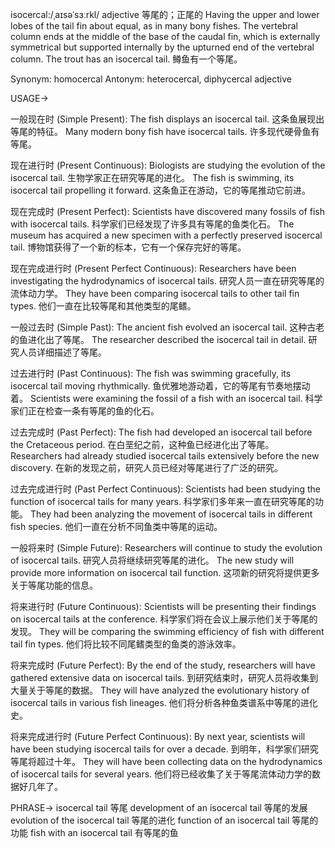 isocercal:/ˌaɪsəˈsɜːrkl/
adjective
等尾的；正尾的
Having the upper and lower lobes of the tail fin about equal, as in many bony fishes.  The vertebral column ends at the middle of the base of the caudal fin, which is externally symmetrical but supported internally by the upturned end of the vertebral column.
The trout has an isocercal tail. 鳟鱼有一个等尾。

Synonym: homocercal
Antonym: heterocercal, diphycercal
adjective


USAGE->

一般现在时 (Simple Present):
The fish displays an isocercal tail. 这条鱼展现出等尾的特征。
Many modern bony fish have isocercal tails. 许多现代硬骨鱼有等尾。


现在进行时 (Present Continuous):
Biologists are studying the evolution of the isocercal tail. 生物学家正在研究等尾的进化。
The fish is swimming, its isocercal tail propelling it forward.  这条鱼正在游动，它的等尾推动它前进。


现在完成时 (Present Perfect):
Scientists have discovered many fossils of fish with isocercal tails. 科学家们已经发现了许多具有等尾的鱼类化石。
The museum has acquired a new specimen with a perfectly preserved isocercal tail.  博物馆获得了一个新的标本，它有一个保存完好的等尾。


现在完成进行时 (Present Perfect Continuous):
Researchers have been investigating the hydrodynamics of isocercal tails. 研究人员一直在研究等尾的流体动力学。
They have been comparing isocercal tails to other tail fin types. 他们一直在比较等尾和其他类型的尾鳍。


一般过去时 (Simple Past):
The ancient fish evolved an isocercal tail.  这种古老的鱼进化出了等尾。
The researcher described the isocercal tail in detail.  研究人员详细描述了等尾。


过去进行时 (Past Continuous):
The fish was swimming gracefully, its isocercal tail moving rhythmically.  鱼优雅地游动着，它的等尾有节奏地摆动着。
Scientists were examining the fossil of a fish with an isocercal tail. 科学家们正在检查一条有等尾的鱼的化石。


过去完成时 (Past Perfect):
The fish had developed an isocercal tail before the Cretaceous period.  在白垩纪之前，这种鱼已经进化出了等尾。
Researchers had already studied isocercal tails extensively before the new discovery. 在新的发现之前，研究人员已经对等尾进行了广泛的研究。


过去完成进行时 (Past Perfect Continuous):
Scientists had been studying the function of isocercal tails for many years. 科学家们多年来一直在研究等尾的功能。
They had been analyzing the movement of isocercal tails in different fish species.  他们一直在分析不同鱼类中等尾的运动。


一般将来时 (Simple Future):
Researchers will continue to study the evolution of isocercal tails. 研究人员将继续研究等尾的进化。
The new study will provide more information on isocercal tail function.  这项新的研究将提供更多关于等尾功能的信息。


将来进行时 (Future Continuous):
Scientists will be presenting their findings on isocercal tails at the conference. 科学家们将在会议上展示他们关于等尾的发现。
They will be comparing the swimming efficiency of fish with different tail fin types.  他们将比较不同尾鳍类型的鱼类的游泳效率。


将来完成时 (Future Perfect):
By the end of the study, researchers will have gathered extensive data on isocercal tails. 到研究结束时，研究人员将收集到大量关于等尾的数据。
They will have analyzed the evolutionary history of isocercal tails in various fish lineages.  他们将分析各种鱼类谱系中等尾的进化史。


将来完成进行时 (Future Perfect Continuous):
By next year, scientists will have been studying isocercal tails for over a decade.  到明年，科学家们研究等尾将超过十年。
They will have been collecting data on the hydrodynamics of isocercal tails for several years.  他们将已经收集了关于等尾流体动力学的数据好几年了。




PHRASE->
isocercal tail 等尾
development of an isocercal tail 等尾的发展
evolution of the isocercal tail 等尾的进化
function of an isocercal tail 等尾的功能
fish with an isocercal tail 有等尾的鱼
